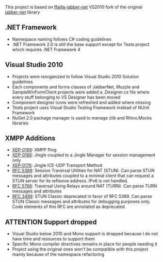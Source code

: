 This project is based on [ffailla-jabber-net] VS2010 fork of the original [jabber-net] library

## .NET Framework

* Namespace naming follows C# coding guidelines
* .NET Framework 2.0 is still the base support except for Tests project which requires .NET Framework 4

## Visual Studio 2010

* Projects were reorganized to follow Visual Studio 2010 Solution guidelines
* Each components and forms classes of JabberNet, Muzzle and SampleWinFormClient projects were added a .Designer.cs file where every stuff belonging to VS Designer has been moved
* Component designer icons were refreshed and added where missing
* Tests project uses Visual Studio Testing Framework instead of NUnit Framework
* NuGet 2.0 package manager is used to manage zlib and Rhino.Mocks libraries

## XMPP Additions

* [XEP-0199]: XMPP Ping 
* [XEP-0166]: Jingle coupled to a Jingle Manager for session management only
* [XEP-0176]: Jingle ICE-UDP Transport Method
* [RFC 5389]: Session Traversal Utilities for NAT (STUN). Can parse STUN messages and attributes coupled to a minimal client that can request a STUN server for its reflexive address. IPv6 is not handled.
* [RFC 5766]: Traversal Using Relays around NAT (TURN). Can parse TURN messages and attributes
* [RFC 3489]: STUN Classic deprecated in favor of RFC 5389. Can parse STUN Classic messages and attributes for debugging purposes only. Code elements of this RFC are annotated as deprecated.

## ATTENTION Support dropped

* Visual Studio below 2010 and Mono support is dropped because I do not have time and resources to support them
* Specific Mono compiler directives remains in place for people needing it
* Project using the original ones won't be compatible with this project mainly because of the namespace refactoring

[XEP-0199]: http://xmpp.org/extensions/xep-0199.html
[XEP-0166]: http://xmpp.org/extensions/xep-0166.html
[XEP-0176]: http://xmpp.org/extensions/xep-0176.html
[RFC 5389]: http://tools.ietf.org/html/rfc5389
[RFC 5766]: http://tools.ietf.org/html/rfc5766
[RFC 3489]: http://tools.ietf.org/html/rfc3489
[jabber-net]: http://code.google.com/p/jabber-net/
[ffailla-jabber-net]: https://github.com/ffailla/jabber-net